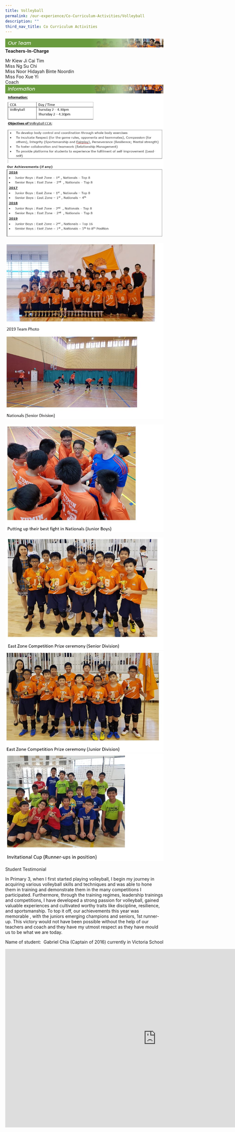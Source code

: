 ```yaml
---
title: Volleyball
permalink: /our-experience/Co-Curriculum-Activities/Volleyball
description: ""
third_nav_title: Co Curriculum Activities
---
```

![](/images/ourteam_volleyball.png)
**Teachers-In-Charge**  
  
Mr Kiew Ji Cai Tim  
Miss Ng Su Chi  
Miss Noor Hidayah Binte Noordin  
Miss Foo Xue Yi  
Coach
![](/images/information_volleyball.png)
![](/images/Volleyball2020a.jpeg)

![](/images/Volleyball2020b.jpeg)

![](/images/Volleyball2020c.jpeg)

![](/images/Volleyball2020d.jpeg)
![](/images/Volleyball2020e.jpeg)
![](/images/Volleyball2020f.jpeg)

Student Testimonial

  

In Primary 3, when I first started playing volleyball, I begin my journey in acquiring various volleyball skills and techniques and was able to hone them in training and demonstrate them in the many competitions I participated. Furthermore, through the training regimes, leadership trainings and competitions, I have developed a strong passion for volleyball, gained valuable experiences and cultivated worthy traits like discipline, resilience, and sportsmanship. To top it off, our achievements this year was memorable , with the juniors emerging champions and seniors, 1st runner-up. This victory would not have been possible without the help of our teachers and coach and they have my utmost respect as they have mould us to be what we are today.

  

Name of student:&nbsp; Gabriel Chia (Captain of 2016) currently in Victoria School

<iframe allowfullscreen="true" height="569" width="960" frameborder="0" src="https://docs.google.com/presentation/d/e/2PACX-1vSJeLSNeG7FS8vm3hCyOvCUJbDOCKvei2taC2EjHTHhlxULq-dDEyBFofGOUQarjhUMgNAQb_OBPgHP/embed?start=false&amp;loop=false&amp;delayms=3000"></iframe>